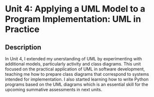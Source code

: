 # Unit 4: Applying a UML Model to a Program Implementation: UML in Practice

## Description

In Unit 4, I extended my unerstanding of UML by experimenting with additional models, particularly activity and class diagrams. This unit focused on the practical application of UML in software development, teaching me how to prepare class diagrams that correspond to systems intended for implementation. I also started learning how to write Python programs based on the UML diagrams which is an essential skill for the upcoming summative assessments in next units.








